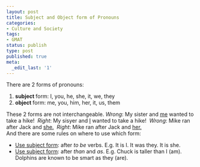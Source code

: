 ```yaml
---
layout: post
title: Subject and Object form of Pronouns
categories:
- Culture and Society
tags:
- GMAT
status: publish
type: post
published: true
meta:
  _edit_last: '1'
---
```

There are 2 forms of pronouns:
<ol>
	<li><strong>subject </strong>form: I, you, he, she, it, we, they</li>
	<li><strong>object </strong>form: me, you, him, her, it, us, them</li>
</ol>
<div>These 2 forms are not interchangeable.
<em>Wrong</em>: My sister and <span style="text-decoration: underline;">me</span> wanted to take a hike!  <em>Right</em>: My sisyer and <span style="text-decoration: underline;">I</span> wanted to take a hike! 
<em>Wrong</em>: Mike ran after Jack and <span style="text-decoration: underline;">she.</span>  <em>Right</em>: Mike ran after Jack and <span style="text-decoration: underline;">her.</span></div>
<div>And there are some rules on where to use which form:</div>
<div>
<ul>
	<li><span style="text-decoration: underline;">Use subject form</span>: after <em>to be</em> verbs.
E.g. It is I. It was they. It is she.</li>
	<li><span style="text-decoration: underline;">Use subject form</span>: after <em>than</em> and <em>as</em>.
E.g. Chuck is taller than I (am). Dolphins are known to be smart as they (are).</li>
</ul>
</div>
